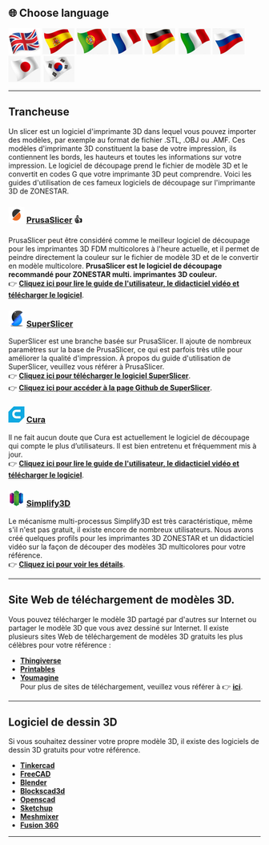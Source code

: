 
## <a id="choose-language">:globe_with_meridians: Choose language </a>
[![](./lanpic/EN.png)](https://github.com/ZONESTAR3D/Slicing-Guide/tree/master/readme.md)
[![](./lanpic/ES.png)](https://github.com/ZONESTAR3D/Slicing-Guide/tree/master/readme-es.md)
[![](./lanpic/PT.png)](https://github.com/ZONESTAR3D/Slicing-Guide/tree/master/readme-pt.md)
[![](./lanpic/FR.png)](https://github.com/ZONESTAR3D/Slicing-Guide/tree/master/readme-fr.md)
[![](./lanpic/DE.png)](https://github.com/ZONESTAR3D/Slicing-Guide/tree/master/readme-de.md)
[![](./lanpic/IT.png)](https://github.com/ZONESTAR3D/Slicing-Guide/tree/master/readme-it.md)
[![](./lanpic/RU.png)](https://github.com/ZONESTAR3D/Slicing-Guide/tree/master/readme-ru.md)
[![](./lanpic/JP.png)](https://github.com/ZONESTAR3D/Slicing-Guide/tree/master/readme-jp.md)
[![](./lanpic/KR.png)](https://github.com/ZONESTAR3D/Slicing-Guide/tree/master/readme-kr.md)
<!-- [![](./lanpic/SA.png)](https://github.com/ZONESTAR3D/Slicing-Guide/tree/master/readme-ar.md) -->

----
## Trancheuse
Un slicer est un logiciel d'imprimante 3D dans lequel vous pouvez importer des modèles, par exemple au format de fichier .STL, .OBJ ou .AMF. Ces modèles d'imprimante 3D constituent la base de votre impression, ils contiennent les bords, les hauteurs et toutes les informations sur votre impression. Le logiciel de découpage prend le fichier de modèle 3D et le convertit en codes G que votre imprimante 3D peut comprendre.
Voici les guides d'utilisation de ces fameux logiciels de découpage sur l'imprimante 3D de ZONESTAR.

### ![](PrusaSlicer.png) [PrusaSlicer](/PrusaSlicer/) :+1:
PrusaSlicer peut être considéré comme le meilleur logiciel de découpage pour les imprimantes 3D FDM multicolores à l'heure actuelle, et il permet de peindre directement la couleur sur le fichier de modèle 3D et de le convertir en modèle multicolore. **PrusaSlicer est le logiciel de découpage recommandé pour ZONESTAR multi. imprimantes 3D couleur.**    
:point_right: [**Cliquez ici pour lire le guide de l'utilisateur, le didacticiel vidéo et télécharger le logiciel**](./PrusaSlicer/).

### ![](superslicer.png) [SuperSlicer](https://github.com/supermerill/SuperSlicer/releases)
SuperSlicer est une branche basée sur PrusaSlicer. Il ajoute de nombreux paramètres sur la base de PrusaSlicer, ce qui est parfois très utile pour améliorer la qualité d'impression. À propos du guide d'utilisation de SuperSlicer, veuillez vous référer à PrusaSlicer.   
:point_right: [**Cliquez ici pour télécharger le logiciel SuperSlicer**](https://github.com/supermerill/SuperSlicer/releases).     
:point_right: [**Cliquez ici pour accéder à la page Github de SuperSlicer**](https://github.com/supermerill/SuperSlicer).

### ![](cura.png) [Cura](/cura/)
Il ne fait aucun doute que Cura est actuellement le logiciel de découpage qui compte le plus d’utilisateurs. Il est bien entretenu et fréquemment mis à jour.     
:point_right: [**Cliquez ici pour lire le guide de l'utilisateur, le didacticiel vidéo et télécharger le logiciel**](./cura/).

### ![](Simplify3D.png) [Simplify3D](/Simplify3D/)
Le mécanisme multi-processus Simplify3D est très caractéristique, même s'il n'est pas gratuit, il existe encore de nombreux utilisateurs.
Nous avons créé quelques profils pour les imprimantes 3D ZONESTAR et un didacticiel vidéo sur la façon de découper des modèles 3D multicolores pour votre référence.    
:point_right: [**Cliquez ici pour voir les détails**](./Simplify3D/).

-----
## Site Web de téléchargement de modèles 3D.
Vous pouvez télécharger le modèle 3D partagé par d'autres sur Internet ou partager le modèle 3D que vous avez dessiné sur Internet. Il existe plusieurs sites Web de téléchargement de modèles 3D gratuits les plus célèbres pour votre référence :
- **[Thingiverse](https://www.thingiverse.com/)**
- **[Printables](https://www.printables.com/)**
- **[Youmagine](https://www.youmagine.com/)**    
Pour plus de sites de téléchargement, veuillez vous référer à :point_right: [**ici**][THINGIVERSE].

-----
## Logiciel de dessin 3D
Si vous souhaitez dessiner votre propre modèle 3D, il existe des logiciels de dessin 3D gratuits pour votre référence.
- **[Tinkercad](https://www.tinkercad.com/)**
- **[FreeCAD](https://www.freecad.org/)**
- **[Blender](https://www.blender.org/)**
- **[Blockscad3d](https://www.blockscad3d.com/editor/)**
- **[Openscad](https://openscad.org/downloads.html)**
- **[Sketchup](https://www.sketchup.com/plans-and-pricing/sketchup-free)**
- **[Meshmixer](https://meshmixer.com/)**
- **[Fusion 360](https://www.autodesk.in/products/fusion-360/free-trial)**

-----
[THINGIVERSE]: https://all3dp.com/1/free-stl-files-3d-printer-models-3d-print-files-stl-download/